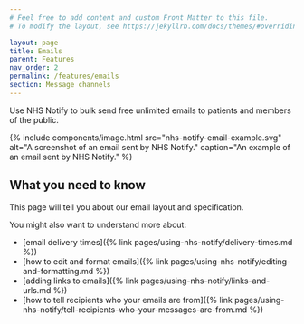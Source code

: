 ```yaml
---
# Feel free to add content and custom Front Matter to this file.
# To modify the layout, see https://jekyllrb.com/docs/themes/#overriding-theme-defaults

layout: page
title: Emails
parent: Features
nav_order: 2
permalink: /features/emails
section: Message channels
---
```


Use NHS Notify to bulk send free unlimited emails to patients and members of the public.

{% include components/image.html
    src="nhs-notify-email-example.svg"
    alt="A screenshot of an email sent by NHS Notify."
    caption="An example of an email sent by NHS Notify."
%}

## What you need to know

This page will tell you about our email layout and specification.

You might also want to understand more about:

- [email delivery times]({% link pages/using-nhs-notify/delivery-times.md %})
- [how to edit and format emails]({% link pages/using-nhs-notify/editing-and-formatting.md %})
- [adding links to emails]({% link pages/using-nhs-notify/links-and-urls.md %})
- [how to tell recipients who your emails are from]({% link pages/using-nhs-notify/tell-recipients-who-your-messages-are-from.md %})
